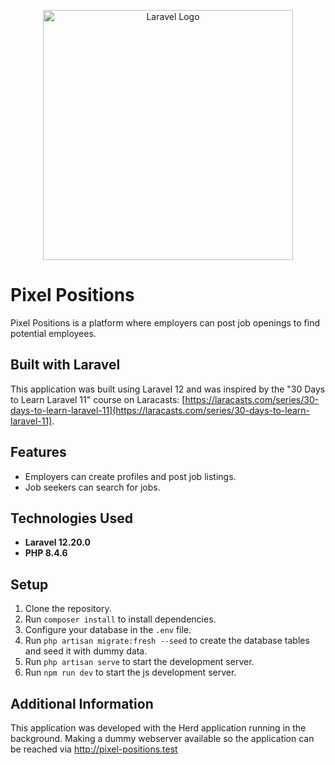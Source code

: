 <p align="center"><a href="https://laravel.com" target="_blank"><img src="https://raw.githubusercontent.com/laravel/art/master/logo-lockup/5%20SVG/2%20CMYK/1%20Full%20Color/laravel-logolockup-cmyk-red.svg" width="400" alt="Laravel Logo"></a></p>

# Pixel Positions

Pixel Positions is a platform where employers can post job openings to find potential employees.

## Built with Laravel

This application was built using Laravel 12 and was inspired by the "30 Days to Learn Laravel 11" course on Laracasts: [https://laracasts.com/series/30-days-to-learn-laravel-11](https://laracasts.com/series/30-days-to-learn-laravel-11).

## Features

*   Employers can create profiles and post job listings.
*   Job seekers can search for jobs.

## Technologies Used

*   **Laravel 12.20.0**
*   **PHP 8.4.6**

## Setup

1.  Clone the repository.
2.  Run `composer install` to install dependencies.
3.  Configure your database in the `.env` file.
4.  Run `php artisan migrate:fresh --seed` to create the database tables and seed it with dummy data.
5.  Run `php artisan serve` to start the development server.
6.  Run `npm run dev` to start the js development server.

## Additional Information

This application was developed with the Herd application running in the background. Making a dummy webserver available so the application can be reached via http://pixel-positions.test
